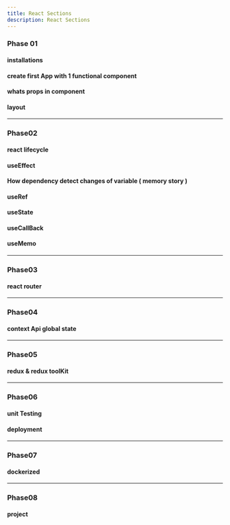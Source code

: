 ```yaml
---
title: React Sections
description: React Sections
---
```


### Phase 01
#### installations
#### create first App with 1 functional component
#### whats props in component
#### layout

---
### Phase02
#### react lifecycle
#### useEffect
#### How dependency detect changes of variable ( memory story )
#### useRef
#### useState
#### useCallBack
#### useMemo

---

### Phase03
#### react router

---
### Phase04
#### context Api global state

---
### Phase05

#### redux & redux toolKit

--- 

### Phase06

#### unit Testing
#### deployment

---
### Phase07

#### dockerized

--- 
### Phase08
#### project
